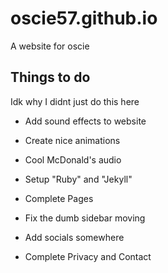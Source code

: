 # oscie57.github.io
A website for oscie

## Things to do
Idk why I didnt just do this here


- Add sound effects to website

- Create nice animations

- Cool McDonald's audio

- Setup "Ruby" and "Jekyll"

- Complete Pages

- Fix the dumb sidebar moving

- Add socials somewhere

- Complete Privacy and Contact
